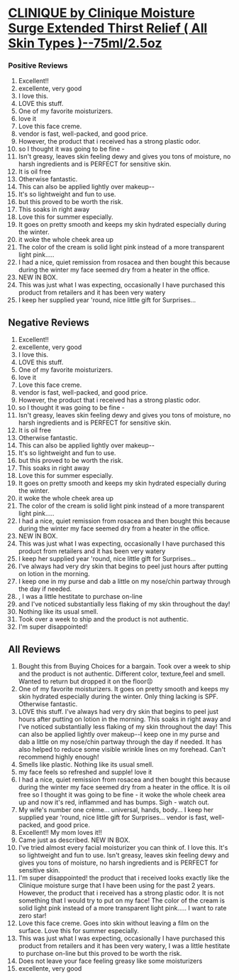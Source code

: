# [CLINIQUE by Clinique Moisture Surge Extended Thirst Relief ( All Skin Types )--75ml/2.5oz](https://products.checkmycream.com/products/CLINIQUE-by-Clinique-Moisture-Surge-Extended-Thirst-Relief-(-All-Skin-Types-)-75ml2.5oz.html)

### Positive Reviews

<ol>
      <li>Excellent!!  </li>
      <li>excellente, very good</li>
      <li>I love this.</li>
      <li>LOVE this stuff.</li>
      <li>One of my favorite moisturizers.  </li>
      <li>love it</li>
      <li>Love this face creme.  </li>
      <li>vendor is fast, well-packed, and good price.</li>
      <li>However, the product that i received has a strong plastic odor.</li>
      <li>so I thought it was going to be fine -</li>
      <li>Isn&#x27;t greasy, leaves skin feeling dewy and gives you tons of moisture, no harsh ingredients and is PERFECT for sensitive skin.</li>
      <li>It is oil free</li>
      <li>Otherwise fantastic.</li>
      <li>This can also be applied lightly over makeup--</li>
      <li>It&#x27;s so lightweight and fun to use.</li>
      <li>but this proved to be worth the risk.</li>
      <li>This soaks in right away</li>
      <li>Love this for summer especially.</li>
      <li>It goes on pretty smooth and keeps my skin hydrated especially during the winter.  </li>
      <li>it woke the whole cheek area up</li>
      <li>The color of the cream is solid light pink instead of a more transparent light pink.....</li>
      <li>I had a nice, quiet remission from rosacea and then bought this because during the winter my face seemed dry from a heater in the office.  </li>
      <li>NEW IN BOX.</li>
      <li>This was just what I was expecting, occasionally I have purchased this product from retailers and it has been very watery</li>
      <li>I keep her supplied year &#x27;round, nice little gift for Surprises...  </li>
</ol>


<h2>Negative Reviews</h2>
<ol>
<li> Excellent!!  </li>
<li> excellente, very good</li>
<li> I love this.</li>
<li> LOVE this stuff.</li>
<li> One of my favorite moisturizers.  </li>
<li> love it</li>
<li> Love this face creme.  </li>
<li> vendor is fast, well-packed, and good price.</li>
<li> However, the product that i received has a strong plastic odor.</li>
<li> so I thought it was going to be fine -</li>
<li> Isn&#x27;t greasy, leaves skin feeling dewy and gives you tons of moisture, no harsh ingredients and is PERFECT for sensitive skin.</li>
<li> It is oil free</li>
<li> Otherwise fantastic.</li>
<li> This can also be applied lightly over makeup--</li>
<li> It&#x27;s so lightweight and fun to use.</li>
<li> but this proved to be worth the risk.</li>
<li> This soaks in right away</li>
<li> Love this for summer especially.</li>
<li> It goes on pretty smooth and keeps my skin hydrated especially during the winter.  </li>
<li> it woke the whole cheek area up</li>
<li> The color of the cream is solid light pink instead of a more transparent light pink.....</li>
<li> I had a nice, quiet remission from rosacea and then bought this because during the winter my face seemed dry from a heater in the office.  </li>
<li> NEW IN BOX.</li>
<li> This was just what I was expecting, occasionally I have purchased this product from retailers and it has been very watery</li>
<li> I keep her supplied year &#x27;round, nice little gift for Surprises...  </li>
<li> I&#x27;ve always had very dry skin that begins to peel just hours after putting on lotion in the morning.</li>
<li> I keep one in my purse and dab a little on my nose/chin partway through the day if needed.</li>
<li> , I was a little hestitate to purchase on-line</li>
<li> and I&#x27;ve noticed substantially less flaking of my skin throughout the day!</li>
<li> Nothing like its usual smell.</li>
<li> Took over a week to ship and the product is not authentic.  </li>
<li> I&#x27;m super disappointed!</li>
</ol>

<h2>All Reviews</h2>

<ol>
    <li> Bought this from Buying Choices for a bargain.  Took over a week to ship and the product is not authentic.  Different color, texture,feel and smell.  Wanted to return but dropped it on the floor😣</li>
    <li> One of my favorite moisturizers.  It goes on pretty smooth and keeps my skin hydrated especially during the winter.  Only thing lacking is SPF.  Otherwise fantastic.</li>
    <li> LOVE this stuff. I&#x27;ve always had very dry skin that begins to peel just hours after putting on lotion in the morning. This soaks in right away and I&#x27;ve noticed substantially less flaking of my skin throughout the day! This can also be applied lightly over makeup--I keep one in my purse and dab a little on my nose/chin partway through the day if needed. It has also helped to reduce some visible wrinkle lines on my forehead. Can&#x27;t recommend highly enough!</li>
    <li> Smells like plastic. Nothing like its usual smell.</li>
    <li> my face feels so refreshed and supple! love it</li>
    <li> I had a nice, quiet remission from rosacea and then bought this because during the winter my face seemed dry from a heater in the office.  It is oil free so I thought it was going to be fine - it woke the whole cheek area up and now it&#x27;s red, inflammed and has bumps.  Sigh - watch out.</li>
    <li> My wife&#x27;s number one crème...  universal, hands, body... I keep her supplied year &#x27;round, nice little gift for Surprises...  vendor is fast, well-packed, and good price.</li>
    <li> Excellent!!  My mom loves it!!</li>
    <li> Came just as described.  NEW IN BOX.</li>
    <li> I&#x27;ve tried almost every facial moisturizer you can think of. I love this. It&#x27;s so lightweight and fun to use. Isn&#x27;t greasy, leaves skin feeling dewy and gives you tons of moisture, no harsh ingredients and is PERFECT for sensitive skin.</li>
    <li> I&#x27;m super disappointed! the product that i received looks exactly like the Clinique moisture surge that I have been using for the past 2 years. However, the product that i received has a strong plastic odor. It is not something that I would try to put on my face! The color of the cream is solid light pink instead of a more transparent light pink..... I want to rate zero star!</li>
    <li> Love this face creme.  Goes into skin without leaving a film on the surface.  Love this for summer especially.</li>
    <li> This was just what I was expecting, occasionally I have purchased this product from retailers and it has been very watery, I was a little hestitate to purchase on-line but this proved to be worth the risk.</li>
    <li> Does not leave your face feeling greasy like some moisturizers</li>
    <li> excellente, very good</li>
</ol>




